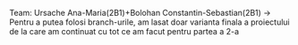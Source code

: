 Team: Ursache Ana-Maria(2B1)+Bolohan Constantin-Sebastian(2B1)
-> Pentru a putea folosi branch-urile, am lasat doar varianta finala a proiectului de la care am continuat cu tot ce am facut pentru partea a 2-a
